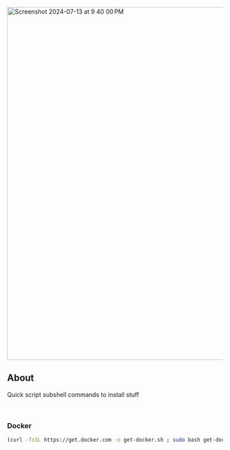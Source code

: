 
<img width="822" alt="Screenshot 2024-07-13 at 9 40 00 PM" src="https://github.com/user-attachments/assets/b647ce31-cfcf-4cfa-839b-ab32d9e165e0">

## About
Quick script subshell commands to install stuff 

<br>


### Docker
```bash
(curl -fsSL https://get.docker.com -o get-docker.sh ; sudo bash get-docker.sh )
```
